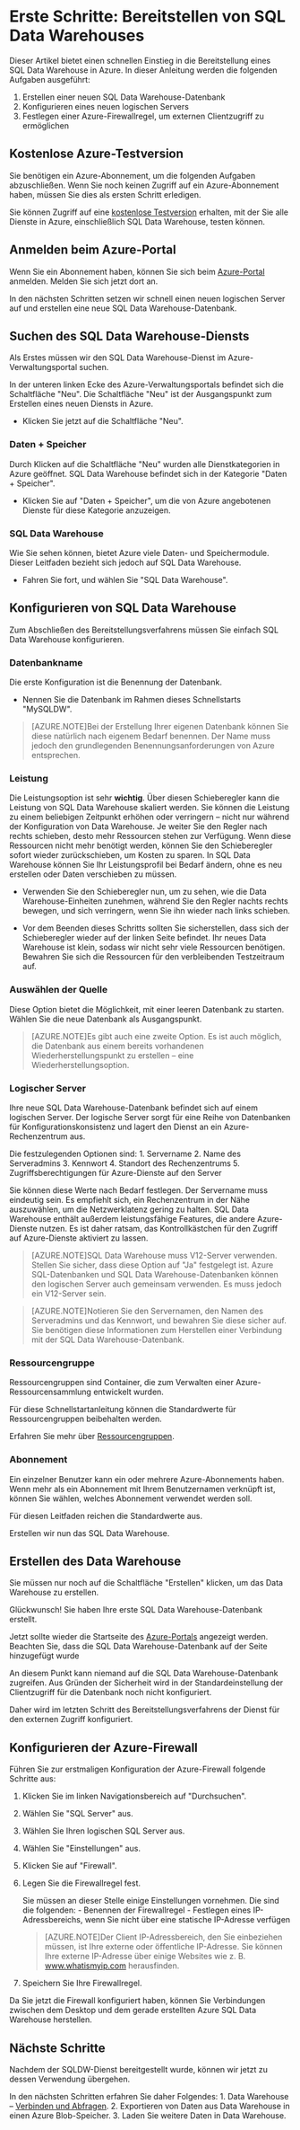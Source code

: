 <properties
   pageTitle="Erste Schritte: Bereitstellen eines SQL Data Warehouse | Microsoft Azure"
   description="Stellen Sie ein SQL Data Warehouse bereit, indem Sie diese Schritte und Richtlinien befolgen."
   services="sql-data-warehouse"
   documentationCenter="NA"
   authors="jrowlandjones"
   manager="barbkess"
   editor=""/>

<tags
   ms.service="sql-data-warehouse"
   ms.devlang="NA"
   ms.topic="article"
   ms.tgt_pltfrm="NA"
   ms.workload="data-services"
   ms.date="06/23/2015"
   ms.author="JRJ@BigBangData.co.uk;barbkess"/>

# Erste Schritte: Bereitstellen von SQL Data Warehouses #

Dieser Artikel bietet einen schnellen Einstieg in die Bereitstellung eines SQL Data Warehouse in Azure. In dieser Anleitung werden die folgenden Aufgaben ausgeführt:

1. Erstellen einer neuen SQL Data Warehouse-Datenbank
2. Konfigurieren eines neuen logischen Servers
3. Festlegen einer Azure-Firewallregel, um externen Clientzugriff zu ermöglichen

## Kostenlose Azure-Testversion ##
Sie benötigen ein Azure-Abonnement, um die folgenden Aufgaben abzuschließen. Wenn Sie noch keinen Zugriff auf ein Azure-Abonnement haben, müssen Sie dies als ersten Schritt erledigen.

Sie können Zugriff auf eine [kostenlose Testversion][] erhalten, mit der Sie alle Dienste in Azure, einschließlich SQL Data Warehouse, testen können.


## Anmelden beim Azure-Portal ##

Wenn Sie ein Abonnement haben, können Sie sich beim [Azure-Portal][] anmelden. Melden Sie sich jetzt dort an.

In den nächsten Schritten setzen wir schnell einen neuen logischen Server auf und erstellen eine neue SQL Data Warehouse-Datenbank.

## Suchen des SQL Data Warehouse-Diensts

Als Erstes müssen wir den SQL Data Warehouse-Dienst im Azure-Verwaltungsportal suchen.

In der unteren linken Ecke des Azure-Verwaltungsportals befindet sich die Schaltfläche "Neu". Die Schaltfläche "Neu" ist der Ausgangspunkt zum Erstellen eines neuen Diensts in Azure.

- Klicken Sie jetzt auf die Schaltfläche "Neu".

### Daten + Speicher

Durch Klicken auf die Schaltfläche "Neu" wurden alle Dienstkategorien in Azure geöffnet. SQL Data Warehouse befindet sich in der Kategorie "Daten + Speicher".

- Klicken Sie auf "Daten + Speicher", um die von Azure angebotenen Dienste für diese Kategorie anzuzeigen.

### SQL Data Warehouse

Wie Sie sehen können, bietet Azure viele Daten- und Speichermodule. Dieser Leitfaden bezieht sich jedoch auf SQL Data Warehouse.

- Fahren Sie fort, und wählen Sie "SQL Data Warehouse".

## Konfigurieren von SQL Data Warehouse

Zum Abschließen des Bereitstellungsverfahrens müssen Sie einfach SQL Data Warehouse konfigurieren.


### Datenbankname

Die erste Konfiguration ist die Benennung der Datenbank.



- Nennen Sie die Datenbank im Rahmen dieses Schnellstarts "MySQLDW".


> [AZURE.NOTE]Bei der Erstellung Ihrer eigenen Datenbank können Sie diese natürlich nach eigenem Bedarf benennen. Der Name muss jedoch den grundlegenden Benennungsanforderungen von Azure entsprechen.

### Leistung

Die Leistungsoption ist sehr **wichtig**. Über diesen Schieberegler kann die Leistung von SQL Data Warehouse skaliert werden. Sie können die Leistung zu einem beliebigen Zeitpunkt erhöhen oder verringern – nicht nur während der Konfiguration von Data Warehouse. Je weiter Sie den Regler nach rechts schieben, desto mehr Ressourcen stehen zur Verfügung. Wenn diese Ressourcen nicht mehr benötigt werden, können Sie den Schieberegler sofort wieder zurückschieben, um Kosten zu sparen. In SQL Data Warehouse können Sie Ihr Leistungsprofil bei Bedarf ändern, ohne es neu erstellen oder Daten verschieben zu müssen.

- Verwenden Sie den Schieberegler nun, um zu sehen, wie die Data Warehouse-Einheiten zunehmen, während Sie den Regler nachts rechts bewegen, und sich verringern, wenn Sie ihn wieder nach links schieben.

- Vor dem Beenden dieses Schritts sollten Sie sicherstellen, dass sich der Schieberegler wieder auf der linken Seite befindet. Ihr neues Data Warehouse ist klein, sodass wir nicht sehr viele Ressourcen benötigen. Bewahren Sie sich die Ressourcen für den verbleibenden Testzeitraum auf.

### Auswählen der Quelle

Diese Option bietet die Möglichkeit, mit einer leeren Datenbank zu starten. Wählen Sie die neue Datenbank als Ausgangspunkt.

> [AZURE.NOTE]Es gibt auch eine zweite Option. Es ist auch möglich, die Datenbank aus einem bereits vorhandenen Wiederherstellungspunkt zu erstellen – eine Wiederherstellungsoption.

### Logischer Server

Ihre neue SQL Data Warehouse-Datenbank befindet sich auf einem logischen Server. Der logische Server sorgt für eine Reihe von Datenbanken für Konfigurationskonsistenz und lagert den Dienst an ein Azure-Rechenzentrum aus.

Die festzulegenden Optionen sind: 1. Servername 2. Name des Serveradmins 3. Kennwort 4. Standort des Rechenzentrums 5. Zugriffsberechtigungen für Azure-Dienste auf den Server

Sie können diese Werte nach Bedarf festlegen. Der Servername muss eindeutig sein. Es empfiehlt sich, ein Rechenzentrum in der Nähe auszuwählen, um die Netzwerklatenz gering zu halten. SQL Data Warehouse enthält außerdem leistungsfähige Features, die andere Azure-Dienste nutzen. Es ist daher ratsam, das Kontrollkästchen für den Zugriff auf Azure-Dienste aktiviert zu lassen.

> [AZURE.NOTE]SQL Data Warehouse muss V12-Server verwenden. Stellen Sie sicher, dass diese Option auf "Ja" festgelegt ist. Azure SQL-Datenbanken und SQL Data Warehouse-Datenbanken können den logischen Server auch gemeinsam verwenden. Es muss jedoch ein V12-Server sein.

> [AZURE.NOTE]Notieren Sie den Servernamen, den Namen des Serveradmins und das Kennwort, und bewahren Sie diese sicher auf. Sie benötigen diese Informationen zum Herstellen einer Verbindung mit der SQL Data Warehouse-Datenbank.

### Ressourcengruppe
Ressourcengruppen sind Container, die zum Verwalten einer Azure-Ressourcensammlung entwickelt wurden.

Für diese Schnellstartanleitung können die Standardwerte für Ressourcengruppen beibehalten werden.

Erfahren Sie mehr über [Ressourcengruppen](../azure-portal/resource-group-portal.md).

### Abonnement
Ein einzelner Benutzer kann ein oder mehrere Azure-Abonnements haben. Wenn mehr als ein Abonnement mit Ihrem Benutzernamen verknüpft ist, können Sie wählen, welches Abonnement verwendet werden soll.

Für diesen Leitfaden reichen die Standardwerte aus.

Erstellen wir nun das SQL Data Warehouse.

## Erstellen des Data Warehouse ##
Sie müssen nur noch auf die Schaltfläche "Erstellen" klicken, um das Data Warehouse zu erstellen.

Glückwunsch! Sie haben Ihre erste SQL Data Warehouse-Datenbank erstellt.

Jetzt sollte wieder die Startseite des [Azure-Portals][] angezeigt werden. Beachten Sie, dass die SQL Data Warehouse-Datenbank auf der Seite hinzugefügt wurde


An diesem Punkt kann niemand auf die SQL Data Warehouse-Datenbank zugreifen. Aus Gründen der Sicherheit wird in der Standardeinstellung der Clientzugriff für die Datenbank noch nicht konfiguriert.

Daher wird im letzten Schritt des Bereitstellungsverfahrens der Dienst für den externen Zugriff konfiguriert.

## Konfigurieren der Azure-Firewall ##

Führen Sie zur erstmaligen Konfiguration der Azure-Firewall folgende Schritte aus:

1. Klicken Sie im linken Navigationsbereich auf "Durchsuchen".

2. Wählen Sie "SQL Server" aus.

3. Wählen Sie Ihren logischen SQL Server aus.

4. Wählen Sie "Einstellungen" aus.

5. Klicken Sie auf "Firewall".

6. Legen Sie die Firewallregel fest.

    Sie müssen an dieser Stelle einige Einstellungen vornehmen. Die sind die folgenden: - Benennen der Firewallregel - Festlegen eines IP-Adressbereichs, wenn Sie nicht über eine statische IP-Adresse verfügen

    > [AZURE.NOTE]Der Client IP-Adressbereich, den Sie einbeziehen müssen, ist Ihre externe oder öffentliche IP-Adresse. Sie können Ihre externe IP-Adresse über einige Websites wie z. B. <a href="http://www.whatismyip.com" target="\_blank">www.whatismyip.com</a> herausfinden.

7. Speichern Sie Ihre Firewallregel.


Da Sie jetzt die Firewall konfiguriert haben, können Sie Verbindungen zwischen dem Desktop und dem gerade erstellten Azure SQL Data Warehouse herstellen.

## Nächste Schritte

Nachdem der SQLDW-Dienst bereitgestellt wurde, können wir jetzt zu dessen Verwendung übergehen.

In den nächsten Schritten erfahren Sie daher Folgendes: 1. Data Warehouse – [Verbinden und Abfragen][]. 2. Exportieren von Daten aus Data Warehouse in einen Azure Blob-Speicher. 3. Laden Sie weitere Daten in Data Warehouse.


<!--Image references-->


<!-- Articles -->
[Verbinden und Abfragen]: sql-data-warehouse-get-started-connect-query.md

<!--External links-->
[kostenlose Testversion]: https://azure.microsoft.com/en-us/pricing/free-trial/
[Azure-Portal]: https://portal.azure.com/
[Azure-Portals]: https://portal.azure.com/

<!---HONumber=July15_HO5-->